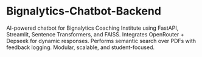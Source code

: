 # Bignalytics-Chatbot-Backend
AI-powered chatbot for Bignalytics Coaching Institute using FastAPI, Streamlit, Sentence Transformers, and FAISS. Integrates OpenRouter + Depseek for dynamic responses. Performs semantic search over PDFs with feedback logging. Modular, scalable, and student-focused.

